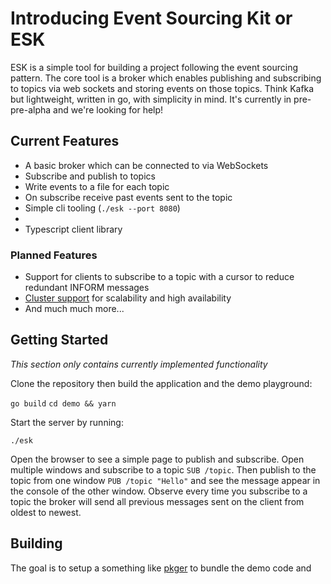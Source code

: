 # Introducing Event Sourcing Kit or ESK

ESK is a simple tool for building a project following the event sourcing pattern. The core tool is a broker which enables publishing and subscribing to topics via web sockets and storing events on those topics. Think Kafka but lightweight, written in go, with simplicity in mind. It's currently in pre-pre-alpha and we're looking for help!

## Current Features

- A basic broker which can be connected to via WebSockets
- Subscribe and publish to topics
- Write events to a file for each topic
- On subscribe receive past events sent to the topic
- Simple cli tooling (`./esk --port 8080`)
- 
- Typescript client library

### Planned Features

- Support for clients to subscribe to a topic with a cursor to reduce redundant INFORM messages
- [Cluster support](./ClusterSupport.md) for scalability and high availability
- And much much more...

## Getting Started

*This section only contains currently implemented functionality*

Clone the repository then build the application and the demo playground:

`go build`
`cd demo && yarn`

Start the server by running:

`./esk`

Open the browser to see a simple page to publish and subscribe. Open multiple windows and subscribe to a topic `SUB /topic`. Then publish to the topic from one window `PUB /topic "Hello"` and see the message appear in the console of the other window. Observe every time you subscribe to a topic the broker will send all previous messages sent on the client from oldest to newest.

## Building

The goal is to setup a something like [pkger](https://github.com/markbates/pkger) to bundle the demo code and 
